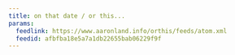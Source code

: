 ```yaml
---
title: on that date / or this...
params:
  feedlink: https://www.aaronland.info/orthis/feeds/atom.xml
  feedid: afbfba18e5a7a1db22655bab06229f9f
---
```

